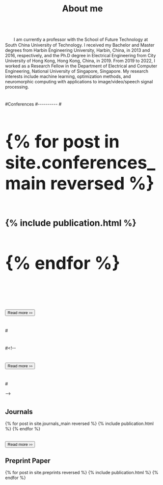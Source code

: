 ﻿---
permalink: /
title: "About me"
excerpt: "About me"
author_profile: true
redirect_from: 
  - /about/
  - /about.html
---

<br />
　　I am currently a professor with the School of Future Technology at South China University of Technology. I received my Bachelor and Master degrees from Harbin Engineering University, Harbin, China, in 2013 and 2016, respectively, and the Ph.D degree in Electrical Engineering from City University of Hong Kong, Hong Kong, China, in 2019. From 2019 to 2022, I worked as a Research Fellow in the Department of Electrical and Computer Engineering, National University of Singapore, Singapore. My research interests include machine learning, optimization methods, and neuromorphic computing with applications to image/video/speech signal processing.

#
#Conferences
#----------
#<div>
#  <table>
#  {% for post in site.conferences_main reversed %}
#    <tr>{% include publication.html %}</tr>
#  {% endfor %}
#  </table>
#  <a href="/conferences/">
#    <button class="btn btn--readmore">Read more <font size="1">>></font></button>
#  </a>
#</div>
#
#<!-- <div margin-bottom:100px>
#  <a href="/conferences/">
#   <button class="btn btn--readmore">Read more <font size="1">>></font></button>
#  </a>
#</div>  -->
#

Journals
----------
<div>
  <table>
  {% for post in site.journals_main reversed %}
    <tr>{% include publication.html %}</tr>
  {% endfor %}
  </table>
   <a href="/journals/">
    <button class="btn btn--readmore">Read more <font size="1">>></font></button>
  </a>
</div>

<!-- <div margin-bottom:100px>
  <a href="/journals/">
    <button class="btn btn--readmore">Read more <font size="1">>></font></button>
  </a>
</div>  -->


Preprint Paper
----------
<div>
  <table>
  {% for post in site.preprints reversed %}
    <tr>{% include publication.html %}</tr>
  {% endfor %}
  </table>
</div>

